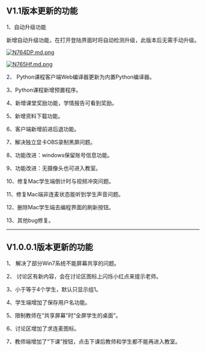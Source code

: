 ## V1.1版本更新的功能
1、自动升级功能  

新增自动升级功能，在打开登陆界面时将自动检测升级，此版本后无需手动升级。

[![N764DP.md.png](https://s1.ax1x.com/2020/07/01/N764DP.md.png)](https://imgchr.com/i/N764DP)

[![N765Hf.md.png](https://s1.ax1x.com/2020/07/01/N765Hf.md.png)](https://imgchr.com/i/N765Hf)

2、 Python课程客户端Web编译器更新为内置Python编译器。
    
3、Python课程新增预置程序。

4、新增课堂奖励功能，学情报告可看到奖励。

5、新增资料下载功能。

6、客户端新增前进后退功能。

7、解决独立显卡OBS录制黑屏问题。

8、功能改进：windows保留账号信息功能。

9、功能改进：无摄像头也可进入教室。

10、修复Mac学生端倒计时与视频冲突问题。

11、修复Mac端非连麦状态能听到学生声音问题。

12、删除Mac学生端去编程界面的刷新按钮。

13、其他bug修复。

---

## V1.0.0.1版本更新的功能
1、 解决了部分Win7系统不能屏幕共享的问题。

2、 讨论区有新内容，会在讨论区图标上闪烁小红点来提示老师。

3、小于等于4个学生，默认只显示组1。

4、学生端增加了保存用户名功能。

5、限制教师在“共享屏幕”时“全屏学生的桌面”。

6、讨论区增加了求连麦图标。

7、教师端增加了“下课”按钮，点击下课后教师和学生都不能再进入教室。